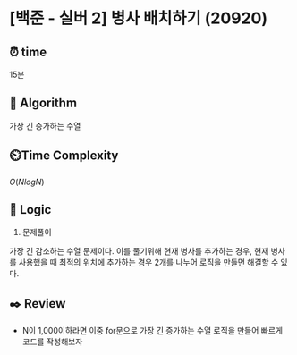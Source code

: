 # [백준 - 실버 2] 병사 배치하기 (20920)
 
## ⏰  **time**

15분

## :pushpin: **Algorithm**

가장 긴 증가하는 수열

## ⏲️**Time Complexity**

$O(NlogN)$

## :round_pushpin: **Logic**

1. 문제풀이

가장 긴 감소하는 수열 문제이다. 이를 풀기위해 현재 병사를 추가하는 경우, 현재 병사를 사용했을 때 최적의 위치에 추가하는 경우 2개를 나누어 로직을 만들면 해결할 수 있다.

## :black_nib: **Review**
- N이 1,000이하라면 이중 for문으로 가장 긴 증가하는 수열 로직을 만들어 빠르게 코드를 작성해보자